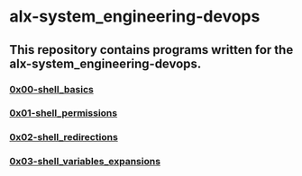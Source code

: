 # alx-system_engineering-devops

## This repository contains programs written for the alx-system_engineering-devops.

### [0x00-shell_basics](0x00-shell_basics)
### [0x01-shell_permissions](0x01-shell_permissions)
### [0x02-shell_redirections](0x02-shell_redirections)
### [0x03-shell_variables_expansions](0x03-shell_variables_expansions)
